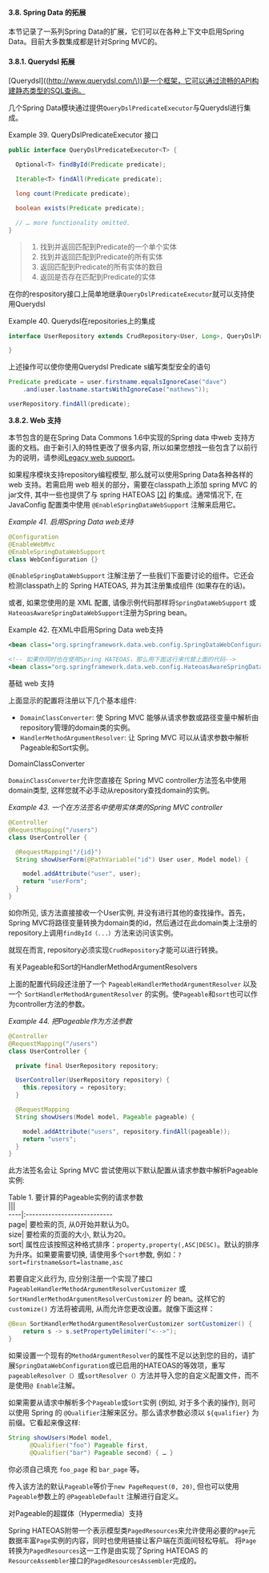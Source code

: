 #### 3.8. Spring Data 的拓展

本节记录了一系列Spring Data的扩展，它们可以在各种上下文中启用Spring Data。目前大多数集成都是针对Spring MVC的。

#### 3.8.1. Querydsl 拓展

\[Querydsl\]\(\([http://www.querydsl.com/\)\)是一个框架，它可以通过流畅的API构建静态类型的SQL查询。](http://www.querydsl.com/%29%29是一个框架，它可以通过流畅的API构建静态类型的SQL查询。)

几个Spring Data模块通过提供`QueryDslPredicateExecutor`与Querydsl进行集成。

Example 39. QueryDslPredicateExecutor 接口

```java
public interface QueryDslPredicateExecutor<T> {

  Optional<T> findById(Predicate predicate);  

  Iterable<T> findAll(Predicate predicate);   

  long count(Predicate predicate);            

  boolean exists(Predicate predicate);        

  // … more functionality omitted.
}
```

> 1. 找到并返回匹配到Predicate的一个单个实体
> 2. 找到并返回匹配到Predicate的所有实体
> 3. 返回匹配到Predicate的所有实体的数目
> 4. 返回是否存在匹配到Predicate的实体

在你的respository接口上简单地继承`QueryDslPredicateExecutor`就可以支持使用Querydsl

Example 40. Querydsl在repositories上的集成

```java
interface UserRepository extends CrudRepository<User, Long>, QueryDslPredicateExecutor<User> {

}
```

上述操作可以使你使用Querydsl Predicate s编写类型安全的语句

```java
Predicate predicate = user.firstname.equalsIgnoreCase("dave")
    .and(user.lastname.startsWithIgnoreCase("mathews"));

userRepository.findAll(predicate);
```



**3.8.2. Web 支持**

本节包含的是在Spring Data Commons 1.6中实现的Spring data 中web 支持方面的文档。由于新引入的特性更改了很多内容, 所以如果您想找一些包含了以前行为的说明，请参阅[Legacy web support](https://docs.spring.io/spring-data/jpa/docs/current/reference/html/#web.legacy)。

如果程序模块支持repository编程模型,  那么就可以使用Spring Data各种各样的 web 支持。若需启用 web 相关的部分，需要在classpath上添加 spring MVC 的jar文件, 其中一些也提供了与 spring HATEOAS [\[2\]](https://docs.spring.io/spring-data/jpa/docs/current/reference/html/#_footnote_2) 的集成。通常情况下, 在 JavaConfig 配置类中使用 `@EnableSpringDataWebSupport` 注解来启用它。

_Example 41. 启用Spring Data web支持_

```java
@Configuration
@EnableWebMvc
@EnableSpringDataWebSupport
class WebConfiguration {}
```

`@EnableSpringDataWebSupport` 注解注册了一些我们下面要讨论的组件。它还会检测classpath上的 Spring HATEOAS, 并为其注册集成组件 \(如果存在的话\)。

或者, 如果您使用的是 XML 配置, 请像示例代码那样将`SpringDataWebSupport` 或 `HateoasAwareSpringDataWebSupport`注册为Spring bean。

Example 42. 在XML中启用Spring Data web支持

```xml
<bean class="org.springframework.data.web.config.SpringDataWebConfiguration" />

<!-- 如果你同时也在使用Spring HATEOAS，那么用下面这行来代替上面的代码-->
<bean class="org.springframework.data.web.config.HateoasAwareSpringDataWebConfiguration" />
```

基础 web 支持

上面显示的配置将注册以下几个基本组件:

* `DomainClassConverter`: 使 Spring MVC 能够从请求参数或路径变量中解析由repository管理的domain类的实例。
* `HandlerMethodArgumentResolver`: 让 Spring MVC 可以从请求参数中解析Pageable和Sort实例。

DomainClassConverter

`DomainClassConverter`允许您直接在 Spring MVC controller方法签名中使用domain类型, 这样您就不必手动从repository查找domain的实例。

_Example 43. 一个在方法签名中使用实体类的Spring MVC controller_

```java
@Controller
@RequestMapping("/users")
class UserController {

  @RequestMapping("/{id}")
  String showUserForm(@PathVariable("id") User user, Model model) {

    model.addAttribute("user", user);
    return "userForm";
  }
}
```

如你所见, 该方法直接接收一个User实例, 并没有进行其他的查找操作。首先，Spring MVC将路径变量转换为domain类的id，然后通过在此domain类上注册的repository上调用`findById（...）`方法来访问该实例。

就现在而言, repository必须实现`CrudRepository`才能可以进行转换。

有关Pageable和Sort的HandlerMethodArgumentResolvers

上面的配置代码段还注册了一个 `PageableHandlerMethodArgumentResolver` 以及一个 `SortHandlerMethodArgumentResolver` 的实例。使`Pageable`和`sort`也可以作为controller方法的参数。

_Example 44. 把Pageable作为方法参数_

```java
@Controller
@RequestMapping("/users")
class UserController {

  private final UserRepository repository;

  UserController(UserRepository repository) {
    this.repository = repository;
  }

  @RequestMapping
  String showUsers(Model model, Pageable pageable) {

    model.addAttribute("users", repository.findAll(pageable));
    return "users";
  }
}
```

此方法签名会让 Spring MVC 尝试使用以下默认配置从请求参数中解析Pageable实例:

Table 1. 要计算的Pageable实例的请求参数  
\|\|\|  
----\|:---------------------------  
page\|    要检索的页, 从0开始并默认为0。  
size\|    要检索的页面的大小, 默认为20。  
sort\|    属性应该按照这种格式排序：`property,property(,ASC|DESC)`。默认的排序为升序。如果要需要切换, 请使用多个`sort`参数, 例如：`?sort=firstname&sort=lastname,asc`

若要自定义此行为, 应分别注册一个实现了接口 `PageableHandlerMethodArgumentResolverCustomizer` 或 `SortHandlerMethodArgumentResolverCustomizer` 的 bean。这样它的`customize()` 方法将被调用, 从而允许您更改设置。就像下面这样：

```java
@Bean SortHandlerMethodArgumentResolverCustomizer sortCustomizer() {
    return s -> s.setPropertyDelimiter("<-->");
}
```

如果设置一个现有的`MethodArgumentResolver`的属性不足以达到您的目的，请扩展`SpringDataWebConfiguration`或已启用的HATEOAS的等效项，重写`pageableResolver（）`或`sortResolver（）`方法并导入您的自定义配置文件，而不是使用`@ Enable`注解。

如果需要从请求中解析多个`Pageable`或`Sort`实例 \(例如, 对于多个表的操作\), 则可以使用 Spring 的 `@Qualifier`注解来区分。那么请求参数必须以 `${qualifier}` 为前缀。它看起来像这样:

```java
String showUsers(Model model,
      @Qualifier("foo") Pageable first,
      @Qualifier("bar") Pageable second) { … }
```

你必须自己填充 `foo_page` 和 `bar_page` 等。

传入该方法的默认`Pageable`等价于`new PageRequest(0, 20)`, 但也可以使用`Pageable`参数上的 `@PageableDefault` 注解进行自定义。

对Pageable的超媒体（Hypermedia）支持

Spring HATEOAS附带一个表示模型类`PagedResources`来允许使用必要的`Page`元数据丰富`Page`实例的内容，同时也使用链接让客户端在页面间轻松导航。 将`Page`转换为`PagedResources`这一工作是由实现了Spring HATEOAS 的`ResourceAssembler`接口的`PagedResourcesAssembler`完成的。


